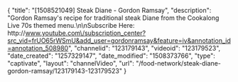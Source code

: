 {
    "title": "[1508521049] Steak Diane - Gordon Ramsay",
    "description": "Gordon Ramsay's recipe for traditional steak Diane from the Cookalong Live 70s themed menu.\n\nSubscribe Here: http:\/\/www.youtube.com\/subscription_center?src_vid=frUO65rWSmU&add_user=gordonramsay&feature=iv&annotation_id=annotation_508980",
    "channelid": "123179143",
    "videoid": "123179523",
    "date_created": "1257329147",
    "date_modified": "1508373766",
    "type": "captivate",
    "layout": "channelVideo",
    "url": "\/food-network\/steak-diane-gordon-ramsay\/123179143-123179523"
}